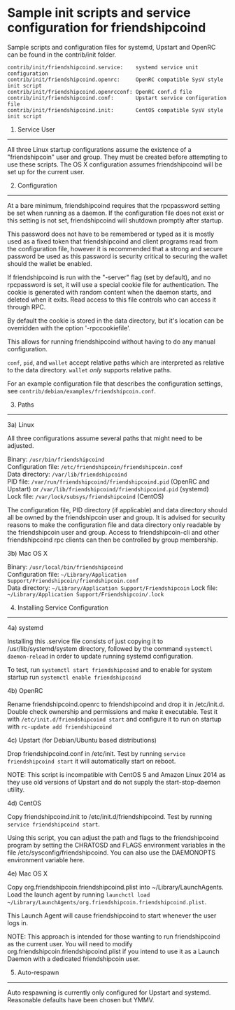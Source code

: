 Sample init scripts and service configuration for friendshipcoind
==========================================================

Sample scripts and configuration files for systemd, Upstart and OpenRC
can be found in the contrib/init folder.

    contrib/init/friendshipcoind.service:    systemd service unit configuration
    contrib/init/friendshipcoind.openrc:     OpenRC compatible SysV style init script
    contrib/init/friendshipcoind.openrcconf: OpenRC conf.d file
    contrib/init/friendshipcoind.conf:       Upstart service configuration file
    contrib/init/friendshipcoind.init:       CentOS compatible SysV style init script

1. Service User
---------------------------------

All three Linux startup configurations assume the existence of a "friendshipcoin" user
and group.  They must be created before attempting to use these scripts.
The OS X configuration assumes friendshipcoind will be set up for the current user.

2. Configuration
---------------------------------

At a bare minimum, friendshipcoind requires that the rpcpassword setting be set
when running as a daemon.  If the configuration file does not exist or this
setting is not set, friendshipcoind will shutdown promptly after startup.

This password does not have to be remembered or typed as it is mostly used
as a fixed token that friendshipcoind and client programs read from the configuration
file, however it is recommended that a strong and secure password be used
as this password is security critical to securing the wallet should the
wallet be enabled.

If friendshipcoind is run with the "-server" flag (set by default), and no rpcpassword is set,
it will use a special cookie file for authentication. The cookie is generated with random
content when the daemon starts, and deleted when it exits. Read access to this file
controls who can access it through RPC.

By default the cookie is stored in the data directory, but it's location can be overridden
with the option '-rpccookiefile'.

This allows for running friendshipcoind without having to do any manual configuration.

`conf`, `pid`, and `wallet` accept relative paths which are interpreted as
relative to the data directory. `wallet` *only* supports relative paths.

For an example configuration file that describes the configuration settings,
see `contrib/debian/examples/friendshipcoin.conf`.

3. Paths
---------------------------------

3a) Linux

All three configurations assume several paths that might need to be adjusted.

Binary:              `/usr/bin/friendshipcoind`  
Configuration file:  `/etc/friendshipcoin/friendshipcoin.conf`  
Data directory:      `/var/lib/friendshipcoind`  
PID file:            `/var/run/friendshipcoind/friendshipcoind.pid` (OpenRC and Upstart) or `/var/lib/friendshipcoind/friendshipcoind.pid` (systemd)  
Lock file:           `/var/lock/subsys/friendshipcoind` (CentOS)  

The configuration file, PID directory (if applicable) and data directory
should all be owned by the friendshipcoin user and group.  It is advised for security
reasons to make the configuration file and data directory only readable by the
friendshipcoin user and group.  Access to friendshipcoin-cli and other friendshipcoind rpc clients
can then be controlled by group membership.

3b) Mac OS X

Binary:              `/usr/local/bin/friendshipcoind`  
Configuration file:  `~/Library/Application Support/Friendshipcoin/friendshipcoin.conf`  
Data directory:      `~/Library/Application Support/Friendshipcoin`
Lock file:           `~/Library/Application Support/Friendshipcoin/.lock`

4. Installing Service Configuration
-----------------------------------

4a) systemd

Installing this .service file consists of just copying it to
/usr/lib/systemd/system directory, followed by the command
`systemctl daemon-reload` in order to update running systemd configuration.

To test, run `systemctl start friendshipcoind` and to enable for system startup run
`systemctl enable friendshipcoind`

4b) OpenRC

Rename friendshipcoind.openrc to friendshipcoind and drop it in /etc/init.d.  Double
check ownership and permissions and make it executable.  Test it with
`/etc/init.d/friendshipcoind start` and configure it to run on startup with
`rc-update add friendshipcoind`

4c) Upstart (for Debian/Ubuntu based distributions)

Drop friendshipcoind.conf in /etc/init.  Test by running `service friendshipcoind start`
it will automatically start on reboot.

NOTE: This script is incompatible with CentOS 5 and Amazon Linux 2014 as they
use old versions of Upstart and do not supply the start-stop-daemon utility.

4d) CentOS

Copy friendshipcoind.init to /etc/init.d/friendshipcoind. Test by running `service friendshipcoind start`.

Using this script, you can adjust the path and flags to the friendshipcoind program by
setting the CHRATOSD and FLAGS environment variables in the file
/etc/sysconfig/friendshipcoind. You can also use the DAEMONOPTS environment variable here.

4e) Mac OS X

Copy org.friendshipcoin.friendshipcoind.plist into ~/Library/LaunchAgents. Load the launch agent by
running `launchctl load ~/Library/LaunchAgents/org.friendshipcoin.friendshipcoind.plist`.

This Launch Agent will cause friendshipcoind to start whenever the user logs in.

NOTE: This approach is intended for those wanting to run friendshipcoind as the current user.
You will need to modify org.friendshipcoin.friendshipcoind.plist if you intend to use it as a
Launch Daemon with a dedicated friendshipcoin user.

5. Auto-respawn
-----------------------------------

Auto respawning is currently only configured for Upstart and systemd.
Reasonable defaults have been chosen but YMMV.

